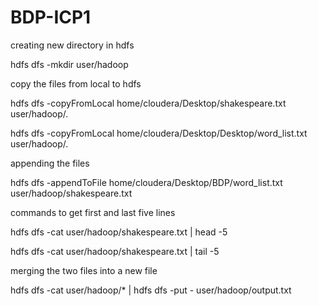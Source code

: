 # BDP-ICP1

creating new directory in hdfs

  hdfs dfs -mkdir user/hadoop 

copy the files from local to hdfs

  hdfs dfs -copyFromLocal home/cloudera/Desktop/shakespeare.txt user/hadoop/. 
  
  hdfs dfs -copyFromLocal home/cloudera/Desktop/Desktop/word_list.txt user/hadoop/. 
 
appending the files 

  hdfs dfs -appendToFile home/cloudera/Desktop/BDP/word_list.txt user/hadoop/shakespeare.txt 
  
commands to get first and last five lines 

  hdfs dfs -cat user/hadoop/shakespeare.txt | head -5 
  
  hdfs dfs -cat user/hadoop/shakespeare.txt | tail -5 
  
merging the two files into a new file 

  hdfs dfs -cat user/hadoop/* | hdfs dfs -put - user/hadoop/output.txt
